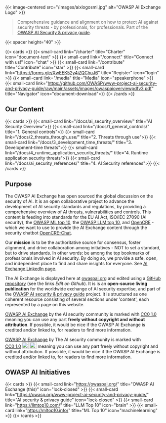 ---
---

{{< image-centered src="/images/aixlogosml.jpg" alt="OWASP AI Exchange Logo" >}}

>Comprehensive guidance and alignment on how to protect AI against security threats - by professionals, for professionals. Part of the [OWASP AI Security & privacy guide](https://owasp.org/www-project-ai-security-and-privacy-guide/).

{{< spacer height="40" >}}

{{< cards >}}
    {{< small-card link="/charter" title="Charter" icon="document-text" >}}
    {{< small-card link="/connect" title="Connect with us!" icon="chat" >}}
    {{< small-card link="/contribute" title="Contribute" icon="star" >}}
    {{< small-card link="https://forms.gle/XwEEK52y4iZQChuJ6" title="Register" icon="login" >}}
    {{< small-card link="/media" title="Media" icon="speakerphone" >}}
    {{< small-card link="https://github.com/OWASP/www-project-ai-security-and-privacy-guide/raw/main/assets/images/owaspaioverviewpdfv3.pdf" title="Navigator" icon="document-download">}}
{{< /cards >}}

## Our Content

{{< cards >}}
    {{< small-card link="/docs/ai_security_overview/" title="AI Security Overview">}}
    {{< small-card link="/docs/1_general_controls/" title="1. General controls">}}
    {{< small-card link="/docs/2_threats_through_use/" title="2. Threats through use">}}
    {{< small-card link="/docs/3_development_time_threats/" title="3. Development-time threats">}}
    {{< small-card link="/docs/4_runtime_application_security_threats/" title="4. Runtime application security threats">}}
    {{< small-card link="/docs/ai_security_references/" title="4. AI Security references">}}
{{< /cards >}}

## Purpose

The OWASP AI Exchange has open sourced the global discussion on the security of AI. It is an open collaborative project to advance the development of AI security standards and regulations, by providing a comprehensive overview of AI threats, vulnerabilities and controls. This content is feeding into standards for the EU AI Act, ISO/IEC 27090 (AI security), the [OWASP ML top 10](https://mltop10.info/), the [OWASP LLM top 10](https://llmtop10.com/), and [OpenCRE](https://opencre.org) - which we want to use to provide the AI Exchange content through the security chatbot [OpenCRE-Chat](https://opencre.org/chatbot).

Our **mission** is to be the authoritative source for consensus, foster alignment, and drive collaboration among initiatives - NOT to set a standard, but to drive standards. In other words: be among the top bookmarks of professionals involved in AI security. By doing so, we provide a safe, open, and independent place to find and share insights for everyone. See [AI Exchange LinkedIn page](https://www.linkedin.com/company/owasp-ai-exchange/).

The AI Exchange is displayed here at [owaspai.org](https://owaspai.org) and edited using a [GitHub repository](https://github.com/OWASP/www-project-ai-security-and-privacy-guide/tree/main/content/ai_exchange/content) (see the links _Edit on Github_). It is is an **open-source living publication** for the worldwide exchange of AI security expertise, and part of the [OWASP AI security & privacy guide](https://owasp.org/www-project-ai-security-and-privacy-guide/) project. It is structured as one coherent resource consisting of several sections under 'content', each represented by a page on this website.

[OWASP AI Exchange](https://owaspai.org) by the AI security community is marked with [CC0 1.0](http://creativecommons.org/publicdomain/zero/1.0?ref=chooser-v1) meaning you can use any part **freely without copyright and without attribution**. If possible, it would be nice if the OWASP AI Exchange is credited and/or linked to, for readers to find more information.

<p xmlns:cc="http://creativecommons.org/ns#" xmlns:dct="http://purl.org/dc/terms/"><a property="dct:title" rel="cc:attributionURL" href="https://owaspai.org">OWASP AI Exchange</a> by <span property="cc:attributionName">The AI security community</span> is marked with <a href="http://creativecommons.org/publicdomain/zero/1.0?ref=chooser-v1" target="_blank" rel="license noopener noreferrer" style="display:inline-block;">CC0 1.0<img style="height:22px!important;margin-left:3px;vertical-align:text-bottom;" src="https://mirrors.creativecommons.org/presskit/icons/cc.svg?ref=chooser-v1"><img style="height:22px!important;margin-left:3px;vertical-align:text-bottom;" src="https://mirrors.creativecommons.org/presskit/icons/zero.svg?ref=chooser-v1"></a> meaning you can use any part freely without copyright and without attribution. If possible, it would be nice if the OWASP AI Exchange is credited and/or linked to, for readers to find more information.</p>

## OWASP AI Initiatives

{{< cards >}}
    {{< small-card link="https://owaspai.org/" title="OWASP AI Exchange (this)" icon="lock-closed" >}}
    {{< small-card link="https://owasp.org/www-project-ai-security-and-privacy-guide/" title="AI security & privacy guide" icon="lock-closed" >}}
    {{< small-card link="https://llmtop10.com/" title="LLM Top 10" icon="brain" >}}
    {{< small-card link="https://mltop10.info/" title="ML Top 10" icon="machinelearning" >}}
{{< /cards >}}
